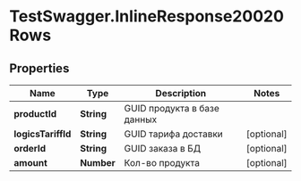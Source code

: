 # TestSwagger.InlineResponse20020Rows

## Properties

Name | Type | Description | Notes
------------ | ------------- | ------------- | -------------
**productId** | **String** | GUID продукта в базе данных | 
**logicsTariffId** | **String** | GUID тарифа доставки | [optional] 
**orderId** | **String** | GUID заказа в БД | [optional] 
**amount** | **Number** | Кол-во продукта | [optional] 


